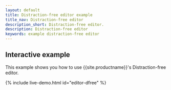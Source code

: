 ```yaml
---
layout: default
title: Distraction-free editor example
title_nav: Distraction-free editor
description_short: Distraction-free editor.
description: Distraction-free editor
keywords: example distraction-free editor
---
```


## Interactive example

This example shows you how to use {{site.productname}}'s Distraction-free editor.

{% include live-demo.html id="editor-dfree" %}
